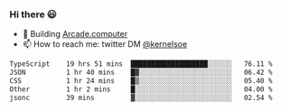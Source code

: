 ### Hi there 😃

- 🔨 Building [Arcade.computer](https://arcade.computer)
- 📫 How to reach me: twitter DM [@kernelsoe](https://twitter.com/kernelsoe)

<!--START_SECTION:waka-->

```txt
TypeScript    19 hrs 51 mins  ███████████████████░░░░░░   76.11 %
JSON          1 hr 40 mins    █▓░░░░░░░░░░░░░░░░░░░░░░░   06.42 %
CSS           1 hr 24 mins    █▒░░░░░░░░░░░░░░░░░░░░░░░   05.40 %
Other         1 hr 2 mins     █░░░░░░░░░░░░░░░░░░░░░░░░   04.00 %
jsonc         39 mins         ▓░░░░░░░░░░░░░░░░░░░░░░░░   02.54 %
```

<!--END_SECTION:waka-->
